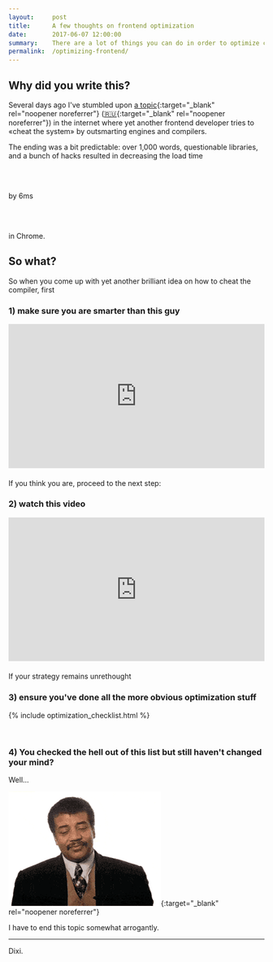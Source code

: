 ```yaml
---
layout:     post
title:      A few thoughts on frontend optimization
date:       2017-06-07 12:00:00
summary:    There are a lot of things you can do in order to optimize client-side. But sometimes it goes wrong.
permalink:  /optimizing-frontend/
---
```


## Why did you write this? 

Several days ago I've stumbled upon 
[a topic](http://www.mattzeunert.com/2017/01/30/lazy-javascript-parsing-in-v8.html){:target="_blank" rel="noopener noreferrer"}
([🇷🇺](https://medium.com/devschacht/lazy-javascript-parsing-in-v8-99b5c3a6cbba){:target="_blank" rel="noopener noreferrer"})
in the internet where yet another frontend developer 
tries to &laquo;cheat the system&raquo; by outsmarting engines and compilers. 

 
The ending was a bit predictable: over 1,000 words, questionable libraries, and a bunch of hacks resulted in decreasing the load time

<br />
<br />

by 6ms 

<br />
<br />

in Chrome.

## So what?

So when you come up with yet another brilliant idea on how to cheat the compiler, first  

### 1) make sure you are smarter than this guy

<style>.embed-container { position: relative; padding-bottom: 56.25%; height: 0; overflow: hidden; max-width: 100%; margin-bottom: 1.5em; } .embed-container iframe, .embed-container object, .embed-container embed { position: absolute; top: 0; left: 0; width: 100%; height: 100%; }</style><div class='embed-container'><iframe src='https://www.youtube.com/embed/65-RbBwZQdU' frameborder='0' allowfullscreen></iframe></div>

If you think you are, proceed to the next step:

### 2) watch this video

<style>.embed-container { position: relative; padding-bottom: 56.25%; height: 0; overflow: hidden; max-width: 100%; margin-bottom: 1.5em; } .embed-container iframe, .embed-container object, .embed-container embed { position: absolute; top: 0; left: 0; width: 100%; height: 100%; }</style><div class='embed-container'><iframe src='https://www.youtube.com/embed/PhUb7y9WZGs' frameborder='0' allowfullscreen></iframe></div>

If your strategy remains unrethought 

### 3) ensure you've done all the more obvious optimization stuff

{% include optimization_checklist.html %}

<br>


### 4) You checked the hell out of this list but still haven't changed your mind?

Well...

[![I give up](/images/well.gif "I give up")](https://medium.com/new-story){:target="_blank" rel="noopener noreferrer"}

I have to end this topic somewhat arrogantly.

----------

Dixi.
